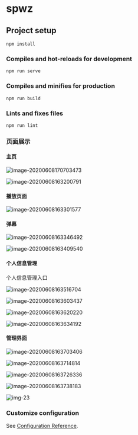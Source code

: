 # spwz

## Project setup
```
npm install
```

### Compiles and hot-reloads for development
```
npm run serve
```

### Compiles and minifies for production
```
npm run build
```

### Lints and fixes files
```
npm run lint
```

### 页面展示

#### 主页

![image-20200608170703473](https://raw.githubusercontent.com/Haoren321/picgo/master/img/image-20200608170703473.png)
										

![image-20200608163200791](https://raw.githubusercontent.com/Haoren321/picgo/master/img/image-20200608163200791.png)
										

#### 播放页面

![image-20200608163301577](https://raw.githubusercontent.com/Haoren321/picgo/master/img/image-20200608163301577.png)
											

#### 弹幕

![image-20200608163346492](https://raw.githubusercontent.com/Haoren321/picgo/master/img/image-20200608163346492.png)
											
![image-20200608163409540](https://raw.githubusercontent.com/Haoren321/picgo/master/img/image-20200608163409540.png)
										

#### 个人信息管理

个人信息管理入口

![image-20200608163516704](https://raw.githubusercontent.com/Haoren321/picgo/master/img/image-20200608163516704.png)
										
![image-20200608163603437](https://raw.githubusercontent.com/Haoren321/picgo/master/img/image-20200608163603437.png)
										
![image-20200608163620220](https://raw.githubusercontent.com/Haoren321/picgo/master/img/image-20200608163620220.png)
										
![image-20200608163634192](https://raw.githubusercontent.com/Haoren321/picgo/master/img/image-20200608163634192.png)
										

#### 管理界面

![image-20200608163703406](https://raw.githubusercontent.com/Haoren321/picgo/master/img/image-20200608163703406.png)
										
![image-20200608163714814](https://raw.githubusercontent.com/Haoren321/picgo/master/img/image-20200608163714814.png)


![image-20200608163726336](https://raw.githubusercontent.com/Haoren321/picgo/master/img/image-20200608163726336.png)

![image-20200608163738183](https://raw.githubusercontent.com/Haoren321/picgo/master/img/image-20200608163738183.png)	

![img-23](https://raw.githubusercontent.com/Haoren321/picgo/master/img/image-20200608182023353.png)

### Customize configuration

See [Configuration Reference](https://cli.vuejs.org/config/).





